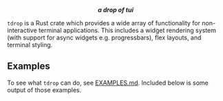 
<p align="center"><i><b>a drop of tui</b></i></p>

`tdrop` is a Rust crate which provides a wide array of functionality for non-interactive terminal applications. 
This includes a widget rendering system (with support for async widgets e.g. progressbars), flex layouts, and terminal styling.

## Examples
To see what `tdrop` can do, see [EXAMPLES.md](./EXAMPLES.md). Included below is some output of those examples.


